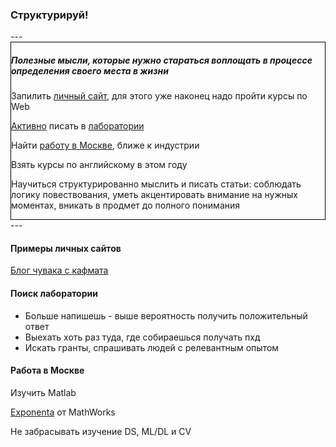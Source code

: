 <h3> Структурируй! </h3>
<style>
	.block1 {
	width: 200px;
	padding: 5px;
	border: solid 1px black;
	float: left;
	}
</style>
---
<div style='border: solid 1px black;'>
  <h5>
    Полезные мысли, которые нужно стараться воплощать в процессе определения своего места 
	в жизни
  </h5>
  <p>
    Запилить <a href='#site_examples'>личный сайт</a>, 
	для этого уже наконец надо пройти курсы по Web
  </p>
  <p>
    <a href='#action'>Активно</a> писать в 
	<a href='https://github.com/okapi75/PhD-info/blob/master/programs.md'>лаборатории</a>
  </p>
  <p>
    Найти <a href='#job_Moscow'>работу в Москве</a>, 
	ближе к индустрии
  </p>
  <p>
    Взять курсы по английскому в этом году
  </p>
  <p>
    Научиться структурированно мыслить и писать статьи: соблюдать логику повествования,
	уметь акцентировать внимание на нужных моментах, вникать в продмет до полного понимания
  </p>
</div>
---

<div>
<h4> Примеры личных сайтов </h4>
<p>
<a id='site_examples'>
</a>
  <a href='https://mtikhonov.com/blog'>
  Блог чувака с кафмата
  </a>
</p>
</div>

<div>
<h4>Поиск лаборатории</h4>
  <p> <a id='action'></a>
    <ul>
	  <li>
	    Больше напишешь - выше вероятность получить положительный ответ
	  </li>
	  <li>
	    Выехать хоть раз туда, где собираешься получать пхд
	  </li>
	  <li>
	    Искать гранты, спрашивать людей с релевантным опытом
	  </li>
	</ul>
  </p>
</div>

<div>
<h4><a id='job_Moscow'></a> Работа в Москве</h4>
  <p>
    Изучить Matlab
  </p>
  <p>
    <a href="https://exponenta.ru/news/vakansiya-razrabotchik-sistem-svyazi">Exponenta</a> 
	от MathWorks
  </p>
  <p>
    Не забрасывать изучение DS, ML/DL и CV
  </p>
</div>